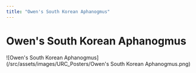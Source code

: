 ```yaml
---
title: "Owen's South Korean Aphanogmus"
---
```


# Owen's South Korean Aphanogmus

![Owen's South Korean Aphanogmus](/src/assets/images/URC_Posters/Owen's South Korean Aphanogmus.png)
